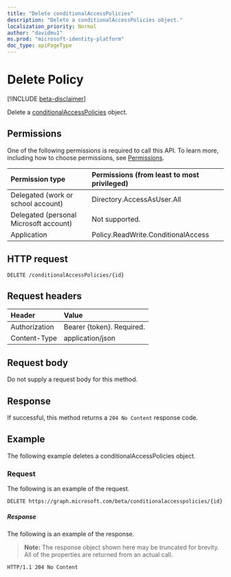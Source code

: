 ```yaml
---
title: "Delete conditionalAccessPolicies"
description: "Delete a conditionalAccessPolicies object."
localization_priority: Normal
author: "davidmu1"
ms.prod: "microsoft-identity-platform"
doc_type: apiPageType
---
```


# Delete Policy

[!INCLUDE [beta-disclaimer](../includes/beta-disclaimer.md)]

Delete a [conditionalAccessPolicies](../resources/ConditionalAccessPolicies.md) object.

## Permissions

One of the following permissions is required to call this API. To learn more, including how to choose permissions, see [Permissions](/graph/permissions-reference).

| Permission type | Permissions (from least to most privileged) |
|:--------------- |:------------------------------------------- |
| Delegated (work or school account) | Directory.AccessAsUser.All	|
| Delegated (personal Microsoft account) | Not supported. |
| Application | Policy.ReadWrite.ConditionalAccess |

## HTTP request

<!-- { "blockType": "ignored" } -->
```http
DELETE /conditionalAccessPolicies/{id}
```

## Request headers

| Header | Value |
|:------ |:----- |
| Authorization  | Bearer {token}. Required. |
| Content-Type  | application/json |

## Request body

Do not supply a request body for this method.

## Response

If successful, this method returns a `204 No Content` response code.

## Example

The following example deletes a conditionalAccessPolicies object.

### Request

The following is an example of the request.

```http
DELETE https://graph.microsoft.com/beta/conditionalaccesspolicies/{id}
```

##### Response

The following is an example of the response. 

> **Note:** The response object shown here may be truncated for brevity. All of the properties are returned from an actual call.

```http
HTTP/1.1 204 No Content
```

<!-- uuid: 8fcb5dbc-d5aa-4681-8e31-b001d5168d79
2015-10-25 14:57:30 UTC -->
<!--
{
  "type": "#page.annotation",
  "description": "Delete conditionalAccessPolicies",
  "keywords": "",
  "section": "documentation",
  "tocPath": "",
  "suppressions": [
  ]
}
-->
